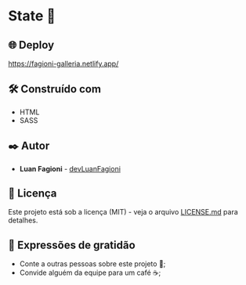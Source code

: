 # State 🏢

## 🌐 Deploy

https://fagioni-galleria.netlify.app/ 

## 🛠️ Construído com

* HTML
* SASS

## ✒️ Autor

* **Luan Fagioni** - [devLuanFagioni](https://github.com/DevLuanFagioni)

## 📄 Licença

Este projeto está sob a licença (MIT) - veja o arquivo [LICENSE.md](https://github.com/usuario/projeto/licenca) para detalhes.

## 🎁 Expressões de gratidão

* Conte a outras pessoas sobre este projeto 📢;
* Convide alguém da equipe para um café ☕;
